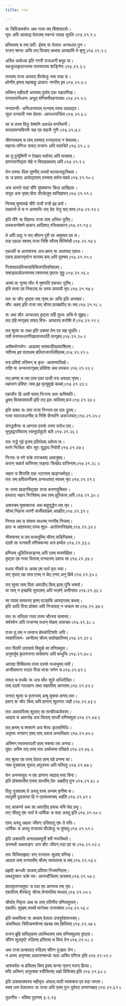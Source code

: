 ```yaml
---
title: ०१४

---
```

  
  
सः त्रिविक्रमसेनः अथ गत्वा तम् शिंशपातरोः।  
भूयः अपि आसाद्य वेतालम् स्कन्धे जग्राह भूपतिः॥१४.२१.१॥  
  
प्रस्थितम् च तम् उर्वी- ईशम् सः वेतालः अभ्यधात् पुनः।  
राजन् श्रान्तः असि तत् चित्राम् कथाम् आख्यामि ते शृणु॥१४.२१.२॥  
  
अस्ति अयोध्या इति नगरी राजधानी बभूव या।  
रक्षःकुलकृतान्तस्य रामरूपस्य शार्ङ्गिणः॥१४.२१.३॥  
  
तस्याम् राजा अभवत् वीरकेतुः नाम ररक्ष यः।  
क्षोणीम् इमाम् महाबाहुः प्राकारः नगरीम् इव॥१४.२१.४॥  
  
तस्मिन् महीपतौ अस्याम् पुर्याम् एकः महावणिक्।  
रत्नदत्ताभिधानः अभूत् वणिक्नीवहनायकः॥१४.२१.५॥  
  
नन्दयन्ती- अभिधानायाम् पत्न्याम् तस्य उदपद्यत।  
सुता रत्नवती नाम देवता- आराधनार्जिता॥१४.२१.६॥  
  
सा च तस्य पितुः वेश्मनि अवर्धत मनस्विनी।  
रूपलावण्यविनयैः सह एव सहजैः गुणैः॥१४.२१.७॥  
  
यौवनस्थाम् च ताम् तस्मात् रत्नदत्तात् न केवलम्।  
महान्तः वणिजः यावत् राजानः अपि ययाचिरे॥१४.२१.८॥  
  
सा तु पुन्द्वेषिणी न ऐच्छत् भर्तारम् अपि वासवम्।  
प्राणत्यागौद्यता सेहे न विवाहकथाम् अपि॥१४.२१.९॥  
  
तेन तस्याः पिता तूष्णीम् तस्थौ वात्सल्यदुःस्थितः।  
सः च प्रवादः अयोद्यायाम् तस्याम् सर्वत्र पप्रथे॥१४.२१.१०॥  
  
अत्र अन्तरे सदा चौरैः मुष्यमाणाः किल आखिलाः।  
संभूय अत्र नृपम् पौराः वीरकेतुम् व्यजिज्ञपन्॥१४.२१.११॥  
  
नित्यम् मुष्यामहे चौरैः रात्रौ रात्रौ इह प्रभो।  
लक्ष्यन्ते ते च न अस्माभिः तत् देवः वेत्तु यत् परम्॥१४.२१.१२॥  
  
इति पौरैः सः विज्ञप्तः राजा ताम् अभितः पुरीम्।  
तस्करान्वेषणे छन्नान् आदिशत् रत्रिरक्षकान्॥१४.२१.१३॥  
  
ते अपि प्रापुः न यत् चौरान् पुरी सा अमुष्यत एव च।  
तदा एकदा स्वयम् राजा निशि स्वैरम् विनिर्ययौ॥१४.२१.१४॥  
  
एकाकी च आत्तशस्त्रः अत्र भ्रमन् सः अपश्यत् एकतः।  
एकम् प्राकारपृष्टेन यान्तम् कम् अपि पूरुषम्॥१४.२१.१५॥  
  
निःशब्दपदविन्यासविचित्रगतिकौशलम्।  
सशङ्कलोलनयनम् पश्यन्तम् पृष्टतः मुहुः॥१४.२१.१६॥  
  
अयम् सः नूनम् चौरः मे मुष्णाति एकचरः पुरीम्।  
इति मत्वा एव निकटम् सः तस्य उपययौ नृपः॥१४.२१.१७॥  
  
ततः सः चौरः दृष्ट्वा तम् नृपम् कः असि इति अभाषत।  
चौरः अहम् इति राजा तम् चौरम् प्रत्यब्रवीत् सः तम्॥१४.२१.१८॥  
  
सः अथ चौरः अभ्यधात् दृष्ट्वा तर्हि तुल्यः असि मे सुहृत्।  
तत् एहि मत्गृहम् तावत् मित्र- आचारम् करोमि ते॥१४.२१.१९॥  
  
तत् श्रुत्वा सः तथा इति उक्त्वा तेन एव सह भूपतिः।  
ययौ वनान्तःधरणीखातान्तःवर्ति तत्गृहम्॥१४.२१.२०॥  
  
अशेषभोगभोग- आढ्यम् भास्वत्दीपप्रकाशितम्।  
नवीनम् इव पातालम् बलिराजानधिष्ठितम्॥१४.२१.२१॥  
  
तत्र प्रविष्टे तस्मिन् च कृत- आसनपरिग्रहे।  
राज्ञि सः अभ्यन्तरगृहम् प्रविवेश अथ तस्करः॥१४.२१.२२॥  
  
तत् क्षणम् च तम् एत्य एका दासी तत्र अवदत् नृपम्।  
महाभाग प्रविष्टः त्वम् इह मृत्युमुखे कथम्॥१४.२१.२३॥  
  
एकचौरः हि असौ पापम् निःगत्य अतः करिष्यति।  
ध्रुवम् विस्वासघाती इति तत् इतः त्वरितम् व्रज॥१४.२१.२४॥  
  
इति उक्तः सः तया राजा निःगत्य एव ततः द्रुतम्।  
गत्वा स्वराजधानीम् च निशि सैन्यानि असज्जयत्॥१४.२१.२५॥  
  
संनद्धसैन्यः च आगत्य दस्योः तस्य रुरोध तत्।  
भूगृहद्वारविवरम् रसत्तूर्याकुलैः बलैः॥१४.२१.२६॥  
  
ततः रुद्धे गृहे वृत्तम् प्रतिभेदम् अवेत्य सः।  
मरणे निःचितः चौरः शूरः युद्धाय निर्ययौ॥१४.२१.२७॥  
  
निःगतः च रणे चक्रे पराक्रमम् अमानुषम्।  
करान् चकर्त करिणाम् जङ्घाः चिच्छेद वाजिनाम्॥१४.२१.२८॥  
  
जहार च शिरांसि एकः भटानाम् खड्गचर्मभृत्।  
ततः तम् क्षपितानीकम् अभ्यधावत् स्वयम् नृपः॥१४.२१.२९॥  
  
सः तस्य खड्गविद्याज्ञः राजा करणयुक्तितः।  
हस्तात् जहार निःत्रिंशम् अथ ताम् क्षुरिकाम् अपि॥१४.२१.३०॥  
  
अशस्त्रम् मुक्तशस्त्रः अथ बाहुयुद्धेन तम् नृपः।  
चौरम् निहत्य धरणौ सजीवग्राहम् अग्रहीत्॥१४.२१.३१॥  
  
निनाय तम् च संयम्य सधनम् नगरीम् निजाम्।  
प्रातः च अज्ञापयत् तस्य शूल- आरोपणनिग्रहम्॥१४.२१.३२॥  
  
नीयमानम् च तम् वध्यभूमिम् चौरम् सडिण्डिमम्।  
ददर्श सा रत्नवती वणिक्कन्या अत्र हर्म्यतः॥१४.२१.३३॥  
  
व्रणितम् धूलिलिप्ताङ्गम् अपि एतम् मारमोहिता।  
दृष्ट्वा एव गत्वा पितरम् रत्नदत्तम् उवाच सा॥१४.२१.३४॥  
  
वधाय नीयते यः अयम् एष भर्ता वृतः मया।  
तत् नृपात् रक्ष तात एनम् न चेत् एनम् अनु म्रिये॥१४.२१.३५॥  
  
तत् श्रुत्वा ताम् पिता अवादीत् किम् इदम् पुत्रि भाषसे।  
या त्वम् न इच्छसि भूपालाम् अपि भर्त्क़्न् अभीप्सतः॥१४.२१.३६॥  
  
सा पापम् तस्करम् इमम् वाञ्छसि आपद्गतम् कथम्।  
इति आदि पित्रा प्रोक्ता अपि निःचयात् न चचाल सा॥१४.२१.३७॥  
  
ततः सः तत्पिता गत्वा तस्य चौरस्य सत्वरम्।  
सर्वस्वेन अपि राजानम् वधान् मोक्षम् अयाचत॥१४.२१.३८॥  
  
राजा तु तम् न तत्याज हेमकोटिशतैः अपि।  
स्वशरीरपण- आनीतम् चौरम् सर्वापहारिणम्॥१४.२१.३९॥  
  
ततः पितरि उपायाते विमुखे सा वणिक्सुता।  
अनुमर्तुम् कृतस्नाना वार्यमाणा अपि बन्धुभिः॥१४.२१.४०॥  
  
आरुह्य शिबिकाम् तस्य दस्योः वध्यभुवम् ययौ।  
अन्वीयमाना रुदता पित्रा मात्रा जनेन च॥१४.२१.४१॥  
  
तावत् च वधकैः सः अत्र चौरः शूले अधिरोपितः।  
ताम् ददर्श गलत्प्राणः तथा सज्ञातिम् आगताम्॥१४.२१.४२॥  
  
जनात् श्रुत्वा च वृत्तान्तम् अश्रु मुक्त्वा क्षणम् ततः।  
हसन् सः चौरः किम् अपि प्राणान् शूलगतः जहौ॥१४.२१.४३॥  
  
ततः अवतारितम् शूलात् सा तत्चौरकलेवरम्।  
आदाय च आरुरोह अत्र चिताम् साध्वी वणिक्सुता॥१४.२१.४४॥  
  
तत् क्षणम् च श्मशाने अत्र भैरवः कृतसंनिधिः।  
अदृश्यः भगवान् एवम् ताम् उवाच अन्तरिक्षतः॥१४.२१.४५॥  
  
अस्मिन् स्वयम्वरपतौ एवम् भक्त्या तव अनया।  
तुष्टः अस्मि तत् वरम् मत्तः प्रार्थयस्व पतिव्रते॥१४.२१.४६॥  
  
तत् श्रुत्वा एव वरम् देवात् एवम् वव्रे प्रणम्य सा।  
नाथ पुत्रशतम् भूयात् अपुत्रस्य अपि मत्पितुः॥१४.२१.४७॥  
  
येन अनन्यसुतः न एषः प्राणान् जह्यात् मया विना।  
इति प्रोक्तवतीम् एनाम् साध्वीम् देवः अब्रवीत् पुनः॥१४.२१.४८॥  
  
पितुः पुत्रशतम् ते अस्तु वरम् अन्यम् वृणीष्व च।  
त्वादृशी दृढसत्त्वा हि न एतावत्मात्रम् अर्हति॥१४.२१.४९॥  
  
तत् आकर्ण्य अथ सा अवादीत् प्रसन्नः मयि चेत् प्रभुः।  
तत् जीवतु एषः भर्ता मे धार्मिकः च सदा अस्तु इति॥१४.२१.५०॥  
  
एवम् अस्तु अक्षतः जीवन् उत्तिष्ठतु एषः ते पतिः।  
धार्मिकः च अस्तु राजास्य वीरकेतुः च तुष्यतु॥१४.२१.५१॥  
  
इति उक्तवति अनालक्ष्यमूर्तौ शर्वे नभःस्थिते।  
उत्तस्थौ अक्षताङ्गः अत्र चौरः जीवन् तदा एव सः॥१४.२१.५२॥  
  
ततः विस्मितहृष्टः सन् रत्नदत्तः सुताम् वणिक्।  
आदाय ताम् रत्नवतीम् चौरम् जामातरम् च तम्॥१४.२१.५३॥  
  
प्रहृष्टैः बान्धवैः साकम् प्रविश्य निजमन्दिरम्।  
लब्धपुत्रवरः चक्रे स्व- आनन्दौचितम् उत्सवम्॥१४.२१.५४॥  
  
ज्ञातवृत्तान्ततुष्टः च तदा एव आनाय्य तम् नृपः।  
एकवीरम् वीरकेतुः चौरम् सेनापतिम् व्यधात्॥१४.२१.५५॥  
  
चौर्यात् निवृत्तः अथ सः ताम् परिणीय वणिक्सुताम्।  
एकवीरः सुखम् तस्थौ मार्गस्थः राजसंमतः॥१४.२१.५६॥  
  
इति कथयित्वा सः कथाम् वेतालः दत्तपूर्वशापभयम्।  
अंसस्थितः त्रिविक्रमसेनम् पप्रच्छ तम् क्षितिपम्॥१४.२१.५७॥  
  
राजन् ब्रूहि सपितृकाम् उपस्थिताम् ताम् वणिक्सुताम् दृष्ट्वा।  
चौरेण शूलपृष्टे रुदितम् हसितम् च किम् तेन॥१४.२१.५८॥  
  
अथ राजा प्रत्यवदत् रुदितम् चौरेण दुःखतः तेन।  
न अस्य अनृण्यम् अकारणबन्धोः यातः अस्मि वणिजः इति॥१४.२१.५९॥  
  
आश्चर्यतः च हसितम् किम् इयम् कन्या नृपान् वरान् हित्वा।  
मयि अस्मिन् अनुरक्ता स्त्रीचित्तम् अहो विचित्रम् इति॥१४.२१.६०॥  
  
इति उक्तवाक्यस्य महीभृतः अंसात् मायी स्वशक्त्य एव तदा जगाम।  
स्वम् धाम वेतालवरः सः राजा अपि एतम् पुनः पूर्ववत् अन्वगच्छत्॥१४.२१.६१॥  
  
तुलनीय - भविष्य पुराणम् ३.२.१३